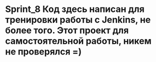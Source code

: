 # Sprint_8 Код здесь написан для тренировки работы с Jenkins, не более того. Этот проект для самостоятельной работы, никем не проверялся =)
